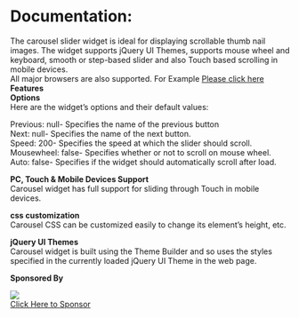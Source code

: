                                            
Documentation:
=============
  The carousel slider widget is ideal for displaying scrollable thumb nail images. The widget supports jQuery UI Themes, supports mouse wheel and keyboard, smooth or step-based slider and also Touch based scrolling in mobile devices.    
  All major browsers are also supported.
  For Example <a href="http://jsfiddle.net/wPwCj/14/">Please click here</a>              
<strong>Features</strong>                                                                                                 
<strong>Options</strong>           
Here are the widget’s options and their default values:

Previous:   null-  Specifies the name of the previous button                                                                                                
Next:       null- Specifies the name of the next button.                                                                     
Speed:      200-   Specifies the speed at which the slider should scroll.                                                                 
Mousewheel: false- Specifies whether or not to scroll on mouse wheel.                                                       
Auto:       false- Specifies if the widget should automatically scroll after load.
                                                  

<strong>PC, Touch & Mobile Devices Support</strong>             
Carousel widget has full support for sliding through Touch in mobile devices.


<strong>css customization</strong> </strong>             
Carousel CSS can be customized easily to change its element’s height, etc.


<strong>jQuery UI Themes</strong>             
Carousel widget is built using the Theme Builder and so uses the styles specified in the currently loaded jQuery UI Theme in the web page.
                                
<strong>Sponsored By</strong>  
<div><a href="http://www.fusioncharts.com/products/suite/?role=Developer&amp;utm_source=jqfaq&amp;utm_medium=banner&amp;utm_content=1_billion_banner_knight_468X60_fo&amp;utm_campaign=FC_v3_2_Mktg" target="_blank"><img src="http://jqfaq.com/wp-content/uploads/2012/07/BB-glass-468X60px.jpg"></a><br>
<a class="ad_links" href="mailto:marketing@jqfaq.com?subject=Advetisement in JqFAQ">Click Here to Sponsor</a>
</div>

